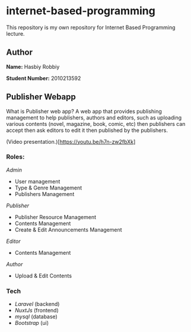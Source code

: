 # internet-based-programming
This repository is my own repository for Internet Based Programming lecture.

## Author
**Name:** Hasbiy Robbiy

**Student Number:** 2010213592

## Publisher Webapp

What is Publisher web app? A web app that provides publishing management to help publishers, authors and editors, such as uploading various contents (novel, magazine, book, comic, etc) then publishers can accept then ask editors to edit it then published by the publishers.

(Video presentation.)[https://youtu.be/h7n-zw2fbXk]

### Roles:

*Admin*
- User management
- Type & Genre Management
- Publishers Management

*Publisher*
- Publisher Resource Management
- Contents Management
- Create & Edit Announcements Management

*Editor*
- Contents Management

*Author*
- Upload & Edit Contents

### Tech
- *Laravel* (backend)
- *NuxtJs* (frontend)
- *mysql* (database)
- *Bootstrap* (ui)

